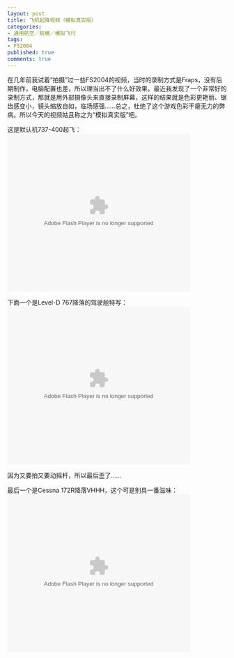 ```yaml
---
layout: post
title: 飞机起降视频（模拟真实版）
categories:
- 通用航空／航模／模拟飞行
tags:
- FS2004
published: true
comments: true
---
```

<p>在几年前我试着“拍摄”过一些FS2004的视频，当时的录制方式是Fraps，没有后期制作，电脑配置也差，所以理当出不了什么好效果。最近我发现了一个非常好的录制方式，那就是用外部摄像头来直接录制屏幕，这样的结果就是色彩更艳丽、锯齿感变小，镜头缩放自如，临场感强……总之，杜绝了这个游戏色彩干瘪无力的弊病。所以今天的视频姑且称之为“模拟真实版”吧。</p>

<p>这是默认机737-400起飞：
<object classid="clsid:d27cdb6e-ae6d-11cf-96b8-444553540000" width="420" height="363" codebase="http://download.macromedia.com/pub/shockwave/cabs/flash/swflash.cab#version=6,0,40,0"><param name="allowFullScreen" value="true" /><param name="allowscriptaccess" value="always" /><param name="wmode" value="opaque" /><param name="src" value="http://www.tudou.com/v/DfqYxRHYMpY" /><param name="allowfullscreen" value="true" /><embed type="application/x-shockwave-flash" width="420" height="363" src="http://www.tudou.com/v/DfqYxRHYMpY" wmode="opaque" allowscriptaccess="always" allowfullscreen="true"></embed></object></p>

<p>下面一个是Level-D 767降落的驾驶舱特写：
<object classid="clsid:d27cdb6e-ae6d-11cf-96b8-444553540000" width="420" height="363" codebase="http://download.macromedia.com/pub/shockwave/cabs/flash/swflash.cab#version=6,0,40,0"><param name="allowFullScreen" value="true" /><param name="allowscriptaccess" value="always" /><param name="wmode" value="opaque" /><param name="src" value="http://www.tudou.com/v/hg7Kc06ODyU" /><param name="allowfullscreen" value="true" /><embed type="application/x-shockwave-flash" width="420" height="363" src="http://www.tudou.com/v/hg7Kc06ODyU" wmode="opaque" allowscriptaccess="always" allowfullscreen="true"></embed></object></p>

<p>因为又要拍又要动摇杆，所以最后歪了……</p>

<p>最后一个是Cessna 172R降落VHHH，这个可是别具一番滋味：
<object classid="clsid:d27cdb6e-ae6d-11cf-96b8-444553540000" width="420" height="363" codebase="http://download.macromedia.com/pub/shockwave/cabs/flash/swflash.cab#version=6,0,40,0"><param name="allowFullScreen" value="true" /><param name="allowscriptaccess" value="always" /><param name="wmode" value="opaque" /><param name="src" value="http://www.tudou.com/v/tmdtCy8TPI8" /><param name="allowfullscreen" value="true" /><embed type="application/x-shockwave-flash" width="420" height="363" src="http://www.tudou.com/v/tmdtCy8TPI8" wmode="opaque" allowscriptaccess="always" allowfullscreen="true"></embed></object></p>
